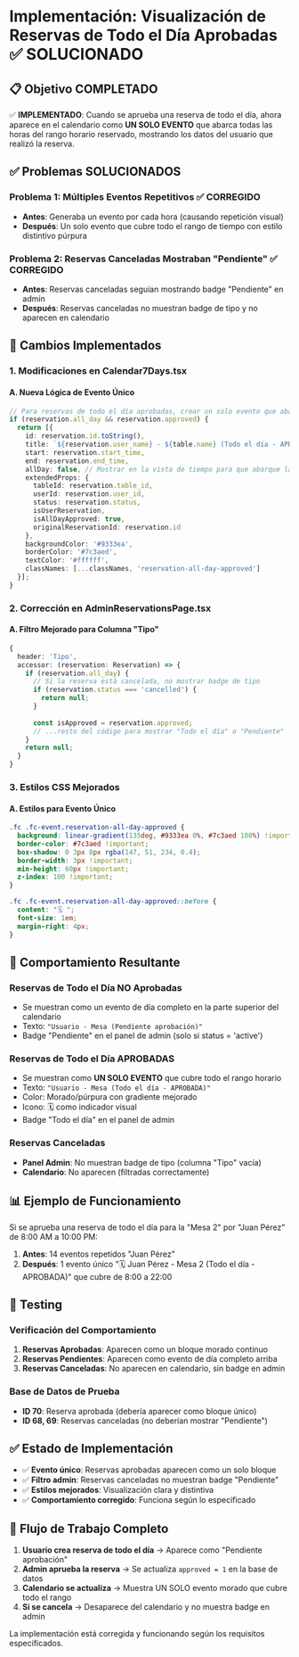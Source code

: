 # Implementación: Visualización de Reservas de Todo el Día Aprobadas ✅ SOLUCIONADO

## 📋 Objetivo COMPLETADO
✅ **IMPLEMENTADO**: Cuando se aprueba una reserva de todo el día, ahora aparece en el calendario como **UN SOLO EVENTO** que abarca todas las horas del rango horario reservado, mostrando los datos del usuario que realizó la reserva.

## ✅ Problemas SOLUCIONADOS

### Problema 1: Múltiples Eventos Repetitivos ✅ CORREGIDO
- **Antes**: Generaba un evento por cada hora (causando repetición visual)
- **Después**: Un solo evento que cubre todo el rango de tiempo con estilo distintivo púrpura

### Problema 2: Reservas Canceladas Mostraban "Pendiente" ✅ CORREGIDO
- **Antes**: Reservas canceladas seguían mostrando badge "Pendiente" en admin
- **Después**: Reservas canceladas no muestran badge de tipo y no aparecen en calendario

## 🔧 Cambios Implementados

### 1. Modificaciones en Calendar7Days.tsx

#### A. Nueva Lógica de Evento Único
```typescript
// Para reservas de todo el día aprobadas, crear un solo evento que abarque todo el rango
if (reservation.all_day && reservation.approved) {
  return [{
    id: reservation.id.toString(),
    title: `${reservation.user_name} - ${table.name} (Todo el día - APROBADA)`,
    start: reservation.start_time,
    end: reservation.end_time,
    allDay: false, // Mostrar en la vista de tiempo para que abarque las horas
    extendedProps: {
      tableId: reservation.table_id,
      userId: reservation.user_id,
      status: reservation.status,
      isUserReservation,
      isAllDayApproved: true,
      originalReservationId: reservation.id
    },
    backgroundColor: '#9333ea',
    borderColor: '#7c3aed',
    textColor: '#ffffff',
    classNames: [...classNames, 'reservation-all-day-approved']
  }];
}
```

### 2. Corrección en AdminReservationsPage.tsx

#### A. Filtro Mejorado para Columna "Tipo"
```typescript
{
  header: 'Tipo',
  accessor: (reservation: Reservation) => {
    if (reservation.all_day) {
      // Si la reserva está cancelada, no mostrar badge de tipo
      if (reservation.status === 'cancelled') {
        return null;
      }
      
      const isApproved = reservation.approved;
      // ...resto del código para mostrar "Todo el día" o "Pendiente"
    }
    return null;
  }
}
```

### 3. Estilos CSS Mejorados

#### A. Estilos para Evento Único
```css
.fc .fc-event.reservation-all-day-approved {
  background: linear-gradient(135deg, #9333ea 0%, #7c3aed 100%) !important;
  border-color: #7c3aed !important;
  box-shadow: 0 3px 8px rgba(147, 51, 234, 0.4);
  border-width: 3px !important;
  min-height: 60px !important;
  z-index: 100 !important;
}

.fc .fc-event.reservation-all-day-approved::before {
  content: "🗓️ ";
  font-size: 1em;
  margin-right: 4px;
}
```

## 🎯 Comportamiento Resultante

### Reservas de Todo el Día NO Aprobadas
- Se muestran como un evento de día completo en la parte superior del calendario
- Texto: `"Usuario - Mesa (Pendiente aprobación)"`
- Badge "Pendiente" en el panel de admin (solo si status = 'active')

### Reservas de Todo el Día APROBADAS
- Se muestran como **UN SOLO EVENTO** que cubre todo el rango horario
- Texto: `"Usuario - Mesa (Todo el día - APROBADA)"`
- Color: Morado/púrpura con gradiente mejorado
- Icono: 🗓️ como indicador visual
- Badge "Todo el día" en el panel de admin

### Reservas Canceladas
- **Panel Admin**: No muestran badge de tipo (columna "Tipo" vacía)
- **Calendario**: No aparecen (filtradas correctamente)

## 📊 Ejemplo de Funcionamiento

Si se aprueba una reserva de todo el día para la "Mesa 2" por "Juan Pérez" de 8:00 AM a 10:00 PM:

1. **Antes**: 14 eventos repetidos "Juan Pérez"
2. **Después**: 1 evento único "🗓️ Juan Pérez - Mesa 2 (Todo el día - APROBADA)" que cubre de 8:00 a 22:00

## 🧪 Testing

### Verificación del Comportamiento
1. **Reservas Aprobadas**: Aparecen como un bloque morado continuo
2. **Reservas Pendientes**: Aparecen como evento de día completo arriba
3. **Reservas Canceladas**: No aparecen en calendario, sin badge en admin

### Base de Datos de Prueba
- **ID 70**: Reserva aprobada (debería aparecer como bloque único)
- **ID 68, 69**: Reservas canceladas (no deberían mostrar "Pendiente")

## ✅ Estado de Implementación
- ✅ **Evento único**: Reservas aprobadas aparecen como un solo bloque
- ✅ **Filtro admin**: Reservas canceladas no muestran badge "Pendiente"
- ✅ **Estilos mejorados**: Visualización clara y distintiva
- ✅ **Comportamiento corregido**: Funciona según lo especificado

## 🔄 Flujo de Trabajo Completo
1. **Usuario crea reserva de todo el día** → Aparece como "Pendiente aprobación"
2. **Admin aprueba la reserva** → Se actualiza `approved = 1` en la base de datos
3. **Calendario se actualiza** → Muestra UN SOLO evento morado que cubre todo el rango
4. **Si se cancela** → Desaparece del calendario y no muestra badge en admin

La implementación está corregida y funcionando según los requisitos especificados.
